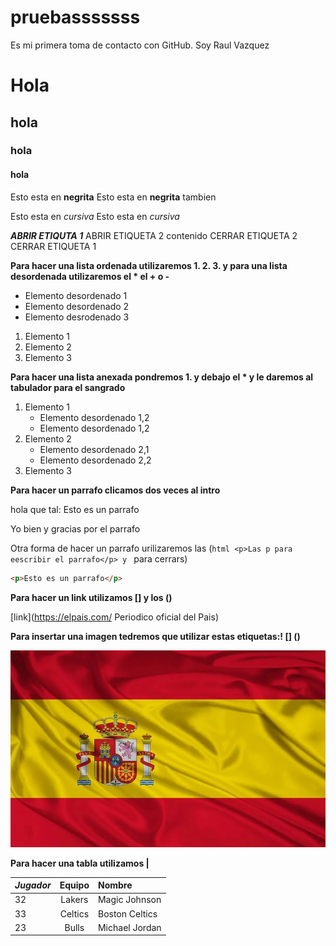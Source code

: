 # pruebasssssss
Es mi primera toma de contacto con GitHub.
Soy Raul Vazquez
# Hola
## hola
### hola
#### hola

Esto esta en __negrita__ 
Esto esta en **negrita** tambien

Esto esta en _cursiva_
Esto esta en *cursiva*

__*ABRIR ETIQUTA 1*__
    ABRIR ETIQUETA 2 
        contenido
    CERRAR ETIQUETA 2
CERRAR ETIQUETA 1

__Para hacer una lista ordenada utilizaremos 1. 2. 3. y para una lista desordenada utilizaremos el * el + o -__

* Elemento desordenado 1
* Elemento desordenado 2
* Elemento desrodenado 3

1. Elemento 1
2. Elemento 2
3. Elemento 3

__Para hacer una lista anexada pondremos 1. y debajo el * y le daremos al tabulador para el sangrado__
1. Elemento 1
    * Elemento desordenado 1,2
    * Elemento desordenado 1,2
2. Elemento 2
    * Elemento desordenado 2,1
    * Elemento desordenado 2,2
3. Elemento 3

**Para hacer un parrafo clicamos dos veces al intro**

hola que tal: Esto es un parrafo 


Yo bien y gracias por el parrafo

Otra forma de hacer un parrafo urilizaremos las (```html <p>Las p para eescribir el parrafo</p> y ``` para cerrars)

```html
<p>Esto es un parrafo</p>
```

**Para hacer un link utilizamos [] y los ()**

[link](https://elpais.com/ Periodico oficial del Pais)

**Para insertar una imagen tedremos que utilizar estas etiquetas:!  []  ()**

![alt tex](./Imagenn1.jpg "Imagen bandera")


**Para hacer una tabla  utilizamos |**

| *Jugador* | Equipo | Nombre |
|:---------|:-------------:|:--------------|
| 32 | Lakers | Magic Johnson |
| 33 | Celtics| Boston Celtics |
| 23 | Bulls | Michael Jordan |
